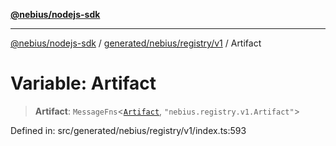 [**@nebius/nodejs-sdk**](../../../../../README.md)

***

[@nebius/nodejs-sdk](../../../../../README.md) / [generated/nebius/registry/v1](../README.md) / Artifact

# Variable: Artifact

> **Artifact**: `MessageFns`\<[`Artifact`](../interfaces/Artifact.md), `"nebius.registry.v1.Artifact"`\>

Defined in: src/generated/nebius/registry/v1/index.ts:593
